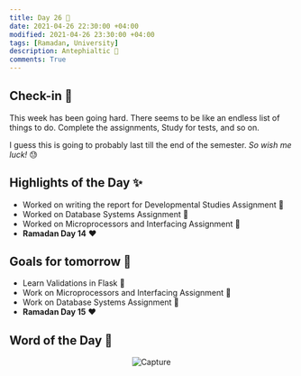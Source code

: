 ```yaml
---
title: Day 26 🦍
date: 2021-04-26 22:30:00 +04:00
modified: 2021-04-26 23:30:00 +04:00
tags: [Ramadan, University]
description: Antephialtic 👾
comments: True
---
```


## Check-in 📌

This week has been going hard. There seems to be like an endless list of things to do. Complete the assignments, Study for tests, and so on. 

I guess this is going to probably last till the end of the semester. *So wish me luck!* 😓

## Highlights of the Day ✨
- Worked on writing the report for Developmental Studies Assignment 📝
- Worked on Database Systems Assignment 📝
- Worked on Microprocessors and Interfacing Assignment 📝
- **Ramadan Day 14** ❤️

## Goals for tomorrow 📝
- Learn Validations in Flask 🐍
- Work on Microprocessors and Interfacing Assignment 📝
- Work on Database Systems Assignment 📝
- **Ramadan Day 15** ❤️

## Word of the Day 🔎

<p align="center"><img src="https://i.ibb.co/1q0Sjgk/Capture.jpg" alt="Capture" border="0"></p>
